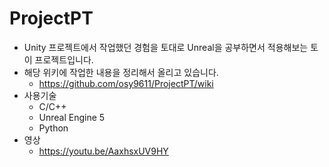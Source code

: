 # ProjectPT
+ Unity 프로젝트에서 작업했던 경험을 토대로 Unreal을 공부하면서 적용해보는 토이 프로젝트입니다.
+ 해당 위키에 작업한 내용을 정리해서 올리고 있습니다.
   + https://github.com/osy9611/ProjectPT/wiki
+ 사용기술
   + C/C++
   + Unreal Engine 5
   + Python
+ 영상
  + https://youtu.be/AaxhsxUV9HY
